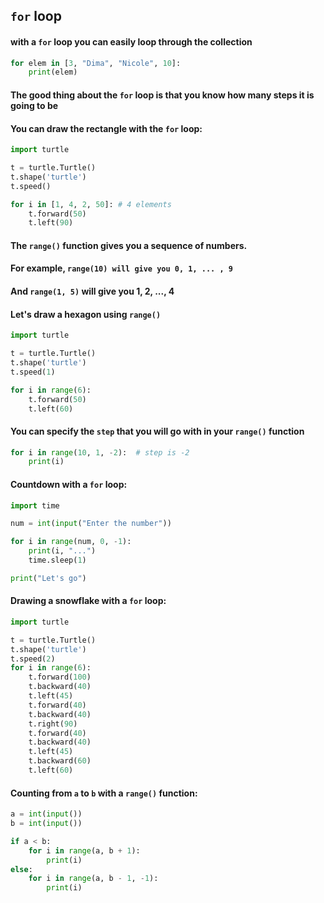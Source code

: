 ## `for` loop
#### with a `for` loop you can easily loop through the collection  
```python
for elem in [3, "Dima", "Nicole", 10]:
    print(elem)
```

#### The good thing about the `for` loop is that you know how many steps it is going to be  
#### You can draw the rectangle with the `for` loop:  
```python
import turtle

t = turtle.Turtle()
t.shape('turtle')
t.speed()

for i in [1, 4, 2, 50]: # 4 elements
    t.forward(50)
    t.left(90)
```  
#### The `range()` function gives you a sequence of numbers.   
#### For example, `range(10) will give you 0, 1, ... , 9`  
#### And `range(1, 5)` will give you 1, 2, ..., 4  
#### Let's draw a hexagon using `range()`  
```python
import turtle

t = turtle.Turtle()
t.shape('turtle')
t.speed(1)

for i in range(6):
    t.forward(50)
    t.left(60)

```  
#### You can specify the `step` that you will go with in your `range()` function  
```python
for i in range(10, 1, -2):  # step is -2
    print(i)
```  
#### Countdown with a `for` loop:
```python
import time

num = int(input("Enter the number"))

for i in range(num, 0, -1):
    print(i, "...")
    time.sleep(1)

print("Let's go")
```  

#### Drawing a snowflake with a `for` loop:  
```python
import turtle

t = turtle.Turtle()
t.shape('turtle')
t.speed(2)
for i in range(6):
    t.forward(100)
    t.backward(40)
    t.left(45)
    t.forward(40)
    t.backward(40)
    t.right(90)
    t.forward(40)
    t.backward(40)
    t.left(45)
    t.backward(60)
    t.left(60)
```  
#### Counting from `a` to `b` with a `range()` function:  
```python
a = int(input())
b = int(input())

if a < b:
    for i in range(a, b + 1):
        print(i)
else:
    for i in range(a, b - 1, -1):
        print(i)
```
